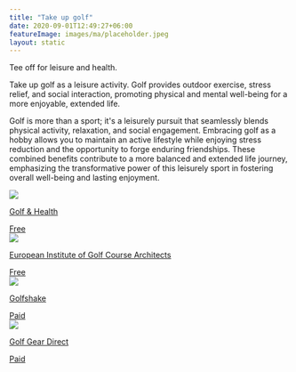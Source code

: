 ```yaml
---
title: "Take up golf"
date: 2020-09-01T12:49:27+06:00
featureImage: images/ma/placeholder.jpeg
layout: static
---
```


Tee off for leisure and health.

Take up golf as a leisure activity. Golf provides outdoor exercise, stress relief, and social interaction, promoting physical and mental well-being for a more enjoyable, extended life.

Golf is more than a sport; it's a leisurely pursuit that seamlessly blends physical activity, relaxation, and social engagement. Embracing golf as a hobby allows you to maintain an active lifestyle while enjoying stress reduction and the opportunity to forge enduring friendships. These combined benefits contribute to a more balanced and extended life journey, emphasizing the transformative power of this leisurely sport in fostering overall well-being and lasting enjoyment.

<a class="ma-link" href="https://www.golfandhealth.org/news/the-key-health-benefits-of-golf/"><div class="ma-card ma-card-Health"><div class="ma-icon"><img src ="/images/Icon-check - health - opacity.svg"/></div><div class="ma-name"><p>Golf & Health</p></div><div class="ma-paid-text"><span>Free</span></div></div></a><a class="ma-link" href="https://www.eigca.org/Articles/21696/7-health-benefits-of-golf-why-golf-is-good-for-body-and-mind"><div class="ma-card ma-card-Health"><div class="ma-icon"><img src ="/images/Icon-check - health - opacity.svg"/></div><div class="ma-name"><p>European Institute of Golf Course Architects</p></div><div class="ma-paid-text"><span>Free</span></div></div></a><a class="ma-link" href="https://www.golfshake.com/news/view/9910/Guide_To_The_UKs_Indoor_Golf_Centres.html"><div class="ma-card ma-card-Health"><div class="ma-icon"><img src ="/images/Icon-pound - health - opacity.svg"/></div><div class="ma-name"><p>Golfshake</p></div><div class="ma-paid-text"><span>Paid</span></div></div></a><a class="ma-link" href="https://www.awin1.com/cread.php?awinmid=5447&awinaffid=1198638&ued=https%3A%2F%2Fwww.golfgeardirect.co.uk%2F"><div class="ma-card ma-card-Health"><div class="ma-icon"><img src ="/images/Icon-pound - health - opacity.svg"/></div><div class="ma-name"><p>Golf Gear Direct</p></div><div class="ma-paid-text"><span>Paid</span></div></div></a>  

<br/><br/>







